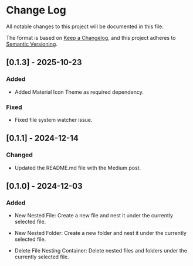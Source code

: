 # Change Log

All notable changes to this project will be documented in this file.

The format is based on [Keep a Changelog](https://keepachangelog.com/en/1.1.0/),
and this project adheres to [Semantic Versioning](https://semver.org/spec/v2.0.0.html).

## [0.1.3] - 2025-10-23

### Added

- Added Material Icon Theme as required dependency.

### Fixed

- Fixed file system watcher issue.

## [0.1.1] - 2024-12-14

### Changed

- Updated the README.md file with the Medium post.

## [0.1.0] - 2024-12-03

### Added

- New Nested File: Create a new file and nest it under the currently selected file.

- New Nested Folder: Create a new folder and nest it under the currently selected file.

- Delete File Nesting Container: Delete nested files and folders under the currently selected file.

